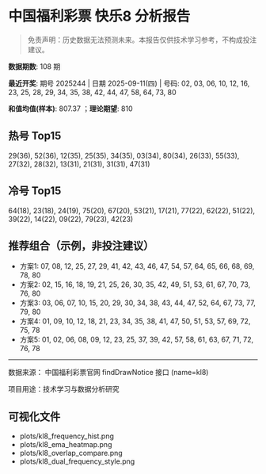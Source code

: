 # 中国福利彩票 快乐8 分析报告

> 免责声明：历史数据无法预测未来。本报告仅供技术学习参考，不构成投注建议。


**数据期数**: 108 期

**最近开奖**: 期号 2025244 | 日期 2025-09-11(四) | 号码: 02, 03, 06, 10, 12, 16, 23, 25, 28, 29, 34, 35, 38, 42, 44, 47, 58, 64, 73, 80

**和值均值(样本)**: 807.37 ；**理论期望**: 810


## 热号 Top15

29(36), 52(36), 12(35), 25(35), 34(35), 03(34), 80(34), 26(33), 55(33), 27(32), 28(32), 13(31), 21(31), 31(31), 47(31)


## 冷号 Top15

64(18), 23(18), 24(19), 75(20), 67(20), 53(21), 17(21), 77(22), 62(22), 51(22), 39(22), 14(22), 09(22), 79(23), 42(23)


## 推荐组合（示例，非投注建议）

- 方案1: 07, 08, 12, 25, 27, 29, 41, 42, 43, 46, 47, 54, 57, 64, 65, 66, 68, 69, 78, 80
- 方案2: 02, 15, 16, 18, 19, 21, 25, 26, 30, 35, 42, 49, 51, 53, 61, 67, 70, 73, 76, 80
- 方案3: 03, 06, 07, 10, 15, 20, 29, 30, 34, 38, 43, 44, 47, 52, 64, 67, 73, 77, 79, 80
- 方案4: 01, 09, 10, 12, 18, 21, 23, 34, 35, 38, 41, 47, 50, 51, 53, 57, 69, 72, 75, 78
- 方案5: 01, 02, 06, 08, 09, 12, 23, 25, 37, 39, 42, 57, 58, 61, 63, 67, 71, 72, 76, 78

---

数据来源： 中国福利彩票官网 findDrawNotice 接口 (name=kl8)

项目用途：技术学习与数据分析研究


## 可视化文件

- plots/kl8_frequency_hist.png
- plots/kl8_ema_heatmap.png
- plots/kl8_overlap_compare.png
- plots/kl8_dual_frequency_style.png